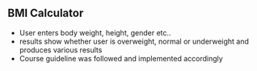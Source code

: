 ## BMI Calculator

* User enters body weight, height, gender etc..
* results show whether user is overweight, normal or underweight and produces various results
* Course guideline was followed and implemented accordingly
